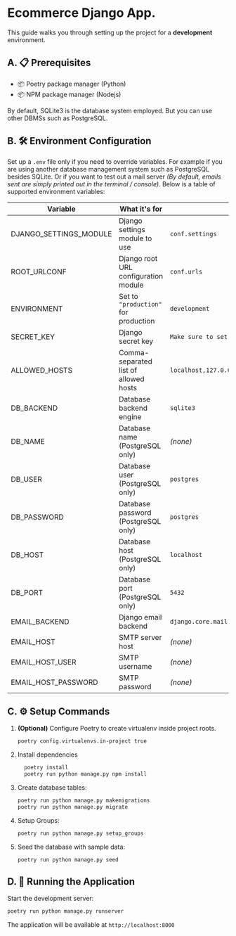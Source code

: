 # Ecommerce Django App.

This guide walks you through setting up the project for a **development** environment.

## A. 📋 Prerequisites

- 📦 Poetry package manager (Python)
- 📦 NPM package manager (Nodejs)

By default, SQLite3 is the database system employed. But you can use other DBMSs such as PostgreSQL.

## B. 🛠️ Environment Configuration

Set up a `.env` file only if you need to override variables.
For example if you are using another database management system such as PostgreSQL besides SQLite.
Or if you want to test out a mail server _(By default, emails sent are simply printed out in the terminal / console)_.
Below is a table of supported environment variables:

| Variable               | What it's for                         | Default Value                                      |
| ---------------------- | ------------------------------------- | -------------------------------------------------- |
| DJANGO_SETTINGS_MODULE | Django settings module to use         | `conf.settings`                                    |
| ROOT_URLCONF           | Django root URL configuration module  | `conf.urls`                                        |
| ENVIRONMENT            | Set to `"production"` for production  | `development`                                      |
| SECRET_KEY             | Django secret key                     | `Make sure to set your own secret key!`            |
| ALLOWED_HOSTS          | Comma-separated list of allowed hosts | `localhost,127.0.0.1,8000.christianwhocodes.space` |
| DB_BACKEND             | Database backend engine               | `sqlite3`                                          |
| DB_NAME                | Database name (PostgreSQL only)       | _(none)_                                           |
| DB_USER                | Database user (PostgreSQL only)       | `postgres`                                         |
| DB_PASSWORD            | Database password (PostgreSQL only)   | `postgres`                                         |
| DB_HOST                | Database host (PostgreSQL only)       | `localhost`                                        |
| DB_PORT                | Database port (PostgreSQL only)       | `5432`                                             |
| EMAIL_BACKEND          | Django email backend                  | `django.core.mail.backends.console.EmailBackend`   |
| EMAIL_HOST             | SMTP server host                      | _(none)_                                           |
| EMAIL_HOST_USER        | SMTP username                         | _(none)_                                           |
| EMAIL_HOST_PASSWORD    | SMTP password                         | _(none)_                                           |


## C. ⚙️ Setup Commands

1. **(Optional)** Configure Poetry to create virtualenv inside project roots.

   ```bash
   poetry config.virtualenvs.in-project true
   ```

2. Install dependencies

   ```bash
     poetry install
     poetry run python manage.py npm install
   ```

3. Create database tables:

   ```bash
   poetry run python manage.py makemigrations
   poetry run python manage.py migrate
   ```

3. Setup Groups:

   ```bash
   poetry run python manage.py setup_groups
   ```

3. Seed the database with sample data:

   ```bash
   poetry run python manage.py seed
   ```

## D. 🚀 Running the Application

Start the development server:

```bash
poetry run python manage.py runserver
```

The application will be available at `http://localhost:8000`
